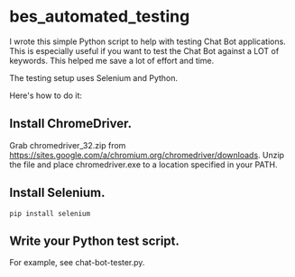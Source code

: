 # bes_automated_testing

I wrote this simple Python script to help with testing Chat Bot applications. This is especially useful if you want to test the Chat Bot against a LOT of keywords. This helped me save a lot of effort and time.

The testing setup uses Selenium and Python.

Here's how to do it:

## Install ChromeDriver.

Grab chromedriver_32.zip from https://sites.google.com/a/chromium.org/chromedriver/downloads.
Unzip the file and place chromedriver.exe to a location specified in your PATH.

## Install Selenium.

`pip install selenium`

## Write your Python test script.

For example, see chat-bot-tester.py.
